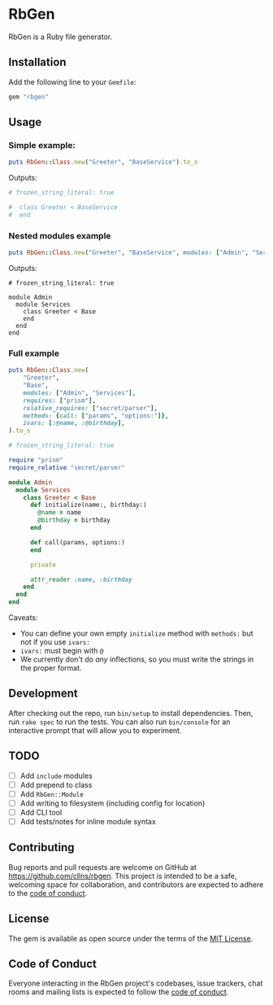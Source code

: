 # RbGen

RbGen is a Ruby file generator.

## Installation

Add the following line to your `Gemfile`:

```bash
gem "rbgen"
```

## Usage

### Simple example:
```ruby
puts RbGen::Class.new("Greeter", "BaseService").to_s
```

Outputs:

```ruby
# frozen_string_literal: true

#  class Greeter < BaseService
#  end
```

### Nested modules example
```ruby
puts RbGen::Class.new("Greeter", "BaseService", modules: ["Admin", "Services"]).to_s
```

Outputs:

```
# frozen_string_literal: true

module Admin
  module Services
    class Greeter < Base
    end
  end
end
```


### Full example
```ruby
puts RbGen::Class.new(
    "Greeter",
    "Base",
    modules: ["Admin", "Services"],
    requires: ["prism"],
    relative_requires: ["secret/parser"],
    methods: {call: ["params", "options:"]},
    ivars: [:@name, :@birthday],
).to_s
```

```ruby
# frozen_string_literal: true

require "prism"
require_relative "secret/parser"

module Admin
  module Services
    class Greeter < Base
      def initialize(name:, birthday:)
        @name = name
        @birthday = birthday
      end

      def call(params, options:)
      end

      private

      attr_reader :name, :birthday
    end
  end
end
```


Caveats:
- You can define your own empty `initialize` method with `methods:` but not if you use `ivars:`
- `ivars:` must begin with `@`
- We currently don't do *any* inflections, so you must write the strings in the proper format.

## Development

After checking out the repo, run `bin/setup` to install dependencies. Then, run `rake spec` to run the tests. You can also run `bin/console` for an interactive prompt that will allow you to experiment.

## TODO
- [ ] Add `include` modules
- [ ] Add prepend to class
- [ ] Add `RbGen::Module`
- [ ] Add writing to filesystem (including config for location)
- [ ] Add CLI tool
- [ ] Add tests/notes for inline module syntax

## Contributing

Bug reports and pull requests are welcome on GitHub at https://github.com/cllns/rbgen. This project is intended to be a safe, welcoming space for collaboration, and contributors are expected to adhere to the [code of conduct](https://github.com/[USERNAME]/rbgen/blob/main/CODE_OF_CONDUCT.md).

## License

The gem is available as open source under the terms of the [MIT License](https://opensource.org/licenses/MIT).

## Code of Conduct

Everyone interacting in the RbGen project's codebases, issue trackers, chat rooms and mailing lists is expected to follow the [code of conduct](https://github.com/cllns/rbgen/blob/main/CODE_OF_CONDUCT.md).
